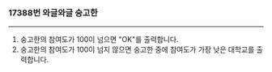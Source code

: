 ### 17388번 와글와글 숭고한

---

1. 숭고한의 참여도가 100이 넘으면 "OK"를 출력합니다.
2. 숭고한의 참여도가 100이 넘지 않으면 숭고한 중에 참여도가 가장 낮은 대학교를 출력합니다.
